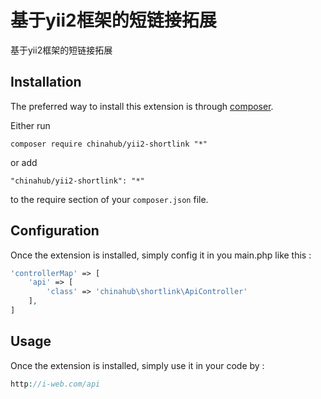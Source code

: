基于yii2框架的短链接拓展
==============
基于yii2框架的短链接拓展

Installation
------------

The preferred way to install this extension is through [composer](http://getcomposer.org/download/).

Either run

```
composer require chinahub/yii2-shortlink "*"
```

or add

```
"chinahub/yii2-shortlink": "*"
```

to the require section of your `composer.json` file.


Configuration
-----

Once the extension is installed, simply config it in you main.php like this  :

```php
'controllerMap' => [
	'api' => [
		'class' => 'chinahub\shortlink\ApiController'
	],
]
```


Usage
-----

Once the extension is installed, simply use it in your code by  :

```php
http://i-web.com/api
```